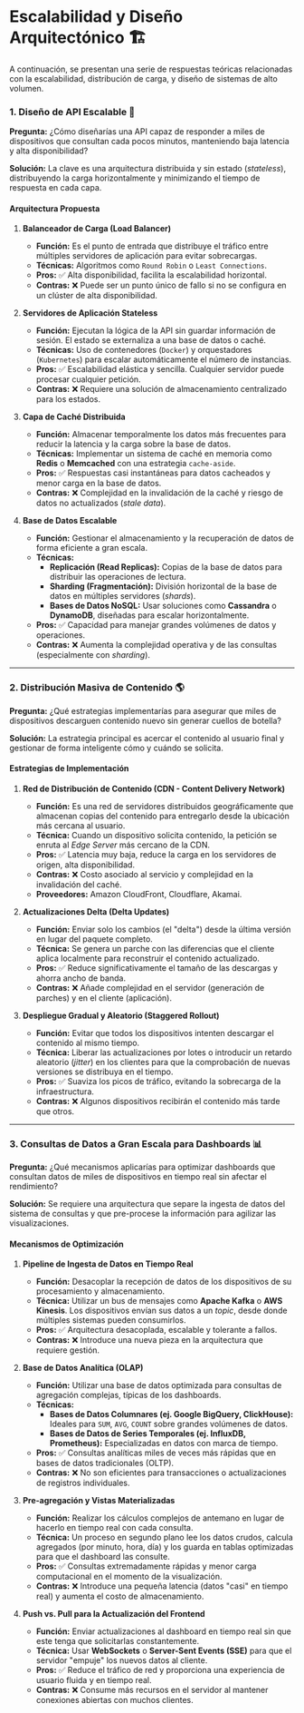 # Escalabilidad y Diseño Arquitectónico 🏗️

A continuación, se presentan una serie de respuestas teóricas relacionadas con la escalabilidad, distribución de carga, y diseño de sistemas de alto volumen.

### 1. Diseño de API Escalable 🚀

**Pregunta:** ¿Cómo diseñarías una API capaz de responder a miles de dispositivos que consultan cada pocos minutos, manteniendo baja latencia y alta disponibilidad?

**Solución:** La clave es una arquitectura distribuida y sin estado (*stateless*), distribuyendo la carga horizontalmente y minimizando el tiempo de respuesta en cada capa.

#### Arquitectura Propuesta

1.  **Balanceador de Carga (Load Balancer)**
    * **Función:** Es el punto de entrada que distribuye el tráfico entre múltiples servidores de aplicación para evitar sobrecargas.
    * **Técnicas:** Algoritmos como `Round Robin` o `Least Connections`.
    * **Pros:** ✅ Alta disponibilidad, facilita la escalabilidad horizontal.
    * **Contras:** ❌ Puede ser un punto único de fallo si no se configura en un clúster de alta disponibilidad.

2.  **Servidores de Aplicación Stateless**
    * **Función:** Ejecutan la lógica de la API sin guardar información de sesión. El estado se externaliza a una base de datos o caché.
    * **Técnicas:** Uso de contenedores (`Docker`) y orquestadores (`Kubernetes`) para escalar automáticamente el número de instancias.
    * **Pros:** ✅ Escalabilidad elástica y sencilla. Cualquier servidor puede procesar cualquier petición.
    * **Contras:** ❌ Requiere una solución de almacenamiento centralizado para los estados.

3.  **Capa de Caché Distribuida**
    * **Función:** Almacenar temporalmente los datos más frecuentes para reducir la latencia y la carga sobre la base de datos.
    * **Técnicas:** Implementar un sistema de caché en memoria como **Redis** o **Memcached** con una estrategia `cache-aside`.
    * **Pros:** ✅ Respuestas casi instantáneas para datos cacheados y menor carga en la base de datos.
    * **Contras:** ❌ Complejidad en la invalidación de la caché y riesgo de datos no actualizados (*stale data*).

4.  **Base de Datos Escalable**
    * **Función:** Gestionar el almacenamiento y la recuperación de datos de forma eficiente a gran escala.
    * **Técnicas:**
        * **Replicación (Read Replicas):** Copias de la base de datos para distribuir las operaciones de lectura.
        * **Sharding (Fragmentación):** División horizontal de la base de datos en múltiples servidores (*shards*).
        * **Bases de Datos NoSQL:** Usar soluciones como **Cassandra** o **DynamoDB**, diseñadas para escalar horizontalmente.
    * **Pros:** ✅ Capacidad para manejar grandes volúmenes de datos y operaciones.
    * **Contras:** ❌ Aumenta la complejidad operativa y de las consultas (especialmente con *sharding*).

***

### 2. Distribución Masiva de Contenido 🌎

**Pregunta:** ¿Qué estrategias implementarías para asegurar que miles de dispositivos descarguen contenido nuevo sin generar cuellos de botella?

**Solución:** La estrategia principal es acercar el contenido al usuario final y gestionar de forma inteligente cómo y cuándo se solicita.

#### Estrategias de Implementación

1.  **Red de Distribución de Contenido (CDN - Content Delivery Network)**
    * **Función:** Es una red de servidores distribuidos geográficamente que almacenan copias del contenido para entregarlo desde la ubicación más cercana al usuario.
    * **Técnica:** Cuando un dispositivo solicita contenido, la petición se enruta al *Edge Server* más cercano de la CDN.
    * **Pros:** ✅ Latencia muy baja, reduce la carga en los servidores de origen, alta disponibilidad.
    * **Contras:** ❌ Costo asociado al servicio y complejidad en la invalidación del caché.
    * **Proveedores:** Amazon CloudFront, Cloudflare, Akamai.

    

2.  **Actualizaciones Delta (Delta Updates)**
    * **Función:** Enviar solo los cambios (el "delta") desde la última versión en lugar del paquete completo.
    * **Técnica:** Se genera un parche con las diferencias que el cliente aplica localmente para reconstruir el contenido actualizado.
    * **Pros:** ✅ Reduce significativamente el tamaño de las descargas y ahorra ancho de banda.
    * **Contras:** ❌ Añade complejidad en el servidor (generación de parches) y en el cliente (aplicación).

3.  **Despliegue Gradual y Aleatorio (Staggered Rollout)**
    * **Función:** Evitar que todos los dispositivos intenten descargar el contenido al mismo tiempo.
    * **Técnica:** Liberar las actualizaciones por lotes o introducir un retardo aleatorio (*jitter*) en los clientes para que la comprobación de nuevas versiones se distribuya en el tiempo.
    * **Pros:** ✅ Suaviza los picos de tráfico, evitando la sobrecarga de la infraestructura.
    * **Contras:** ❌ Algunos dispositivos recibirán el contenido más tarde que otros.

***

### 3. Consultas de Datos a Gran Escala para Dashboards 📊

**Pregunta:** ¿Qué mecanismos aplicarías para optimizar dashboards que consultan datos de miles de dispositivos en tiempo real sin afectar el rendimiento?

**Solución:** Se requiere una arquitectura que separe la ingesta de datos del sistema de consultas y que pre-procese la información para agilizar las visualizaciones.



#### Mecanismos de Optimización

1.  **Pipeline de Ingesta de Datos en Tiempo Real**
    * **Función:** Desacoplar la recepción de datos de los dispositivos de su procesamiento y almacenamiento.
    * **Técnica:** Utilizar un bus de mensajes como **Apache Kafka** o **AWS Kinesis**. Los dispositivos envían sus datos a un *topic*, desde donde múltiples sistemas pueden consumirlos.
    * **Pros:** ✅ Arquitectura desacoplada, escalable y tolerante a fallos.
    * **Contras:** ❌ Introduce una nueva pieza en la arquitectura que requiere gestión.

2.  **Base de Datos Analítica (OLAP)**
    * **Función:** Utilizar una base de datos optimizada para consultas de agregación complejas, típicas de los dashboards.
    * **Técnicas:**
        * **Bases de Datos Columnares (ej. Google BigQuery, ClickHouse):** Ideales para `SUM`, `AVG`, `COUNT` sobre grandes volúmenes de datos.
        * **Bases de Datos de Series Temporales (ej. InfluxDB, Prometheus):** Especializadas en datos con marca de tiempo.
    * **Pros:** ✅ Consultas analíticas miles de veces más rápidas que en bases de datos tradicionales (OLTP).
    * **Contras:** ❌ No son eficientes para transacciones o actualizaciones de registros individuales.

3.  **Pre-agregación y Vistas Materializadas**
    * **Función:** Realizar los cálculos complejos de antemano en lugar de hacerlo en tiempo real con cada consulta.
    * **Técnica:** Un proceso en segundo plano lee los datos crudos, calcula agregados (por minuto, hora, día) y los guarda en tablas optimizadas para que el dashboard las consulte.
    * **Pros:** ✅ Consultas extremadamente rápidas y menor carga computacional en el momento de la visualización.
    * **Contras:** ❌ Introduce una pequeña latencia (datos "casi" en tiempo real) y aumenta el costo de almacenamiento.

4.  **Push vs. Pull para la Actualización del Frontend**
    * **Función:** Enviar actualizaciones al dashboard en tiempo real sin que este tenga que solicitarlas constantemente.
    * **Técnica:** Usar **WebSockets** o **Server-Sent Events (SSE)** para que el servidor "empuje" los nuevos datos al cliente.
    * **Pros:** ✅ Reduce el tráfico de red y proporciona una experiencia de usuario fluida y en tiempo real.
    * **Contras:** ❌ Consume más recursos en el servidor al mantener conexiones abiertas con muchos clientes.

